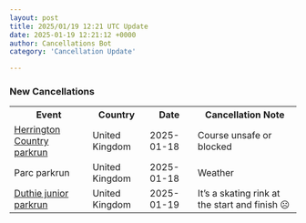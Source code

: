 ```yaml
---
layout: post
title: 2025/01/19 12:21 UTC Update
date: 2025-01-19 12:21:12 +0000
author: Cancellations Bot
category: 'Cancellation Update'

---
```


<h3>New Cancellations</h3>
<div class='hscrollable'>
<table style='width: 100%'>
    <tr>
        <th>Event</th>
        <th>Country</th>
        <th>Date</th>
        <th>Cancellation Note</th>
    </tr>
    <tr>
        <td><a href="https://www.parkrun.org.uk/herringtoncountry">Herrington Country parkrun</a></td>
        <td>United Kingdom</td>
        <td>2025-01-18</td>
        <td>Course unsafe or blocked</td>
    </tr>
    <tr>
        <td>Parc parkrun</td>
        <td>United Kingdom</td>
        <td>2025-01-18</td>
        <td>Weather</td>
    </tr>
    <tr>
        <td><a href="https://www.parkrun.org.uk/duthie-juniors">Duthie junior parkrun</a></td>
        <td>United Kingdom</td>
        <td>2025-01-19</td>
        <td>It’s a skating rink at the start and finish ☹️</td>
    </tr>
</table>
</div>
